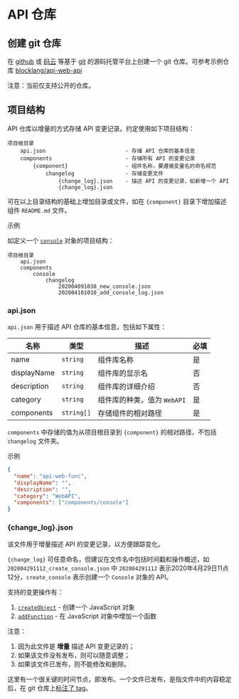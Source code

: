 # API 仓库

## 创建 git 仓库

在 [github](https://github.com) 或 [码云](https://gitee.com) 等基于 [git](https://git-scm.com/) 的源码托管平台上创建一个 git 仓库。可参考示例仓库 [blocklang/api-web-api](https://github.com/blocklang/api-web-api)

注意：当前仅支持公开的仓库。

## 项目结构

API 仓库以增量的方式存储 API 变更记录。约定使用如下项目结构：

```text
项目根目录
    api.json                         - 存储 API 仓库的基本信息
    components                       - 存储所有 API 的变更记录
        {component}                  - 组件名称，要遵循变量名的命名规范
            changelog                - 存储变更文件
                {change_log}.json    - 描述 API 的变更记录，如新增一个 API
                {change_log}.json
```

可在以上目录结构的基础上增加目录或文件，如在 `{component}` 目录下增加描述组件 `README.md` 文件。

示例

如定义一个 [`console`](https://developer.mozilla.org/en-US/docs/Web/API/Console) 对象的项目结构：

```text
项目根目录
    api.json
    components
        console
            changelog
                202004091038_new_console.json
                202004101010_add_console_log.json
```

### api.json

`api.json` 用于描述 API 仓库的基本信息，包括如下属性：

| 名称        | 类型       | 描述                        | 必填 |
| ----------- | ---------- | --------------------------- | ---- |
| name        | `string`   | 组件库名称                  | 是   |
| displayName | `string`   | 组件库的显示名              | 否   |
| description | `string`   | 组件库的详细介绍            | 否   |
| category    | `string`   | 组件库的种类，值为 `WebAPI` | 是   |
| components  | `string[]` | 存储组件的相对路径          | 是   |

`components` 中存储的值为从项目根目录到 `{component}` 的相对路径，不包括 `changelog` 文件夹。

示例

```json
{
  "name": "api-web-func",
  "displayName": "",
  "description": "",
  "category": "WebAPI",
  "components": ["components/console"]
}
```

### {change_log}.json

该文件用于增量描述 API 的变更记录，以方便跟踪变化。

`{change_log}` 可任意命名，但建议在文件名中包括时间戳和操作概述，如 `202004291112_create_console.json` 中 `202004291112` 表示2020年4月29日11点12分，`create_console` 表示创建一个 `Console` 对象的 API。

支持的变更操作有：

1. [`createObject`](./create_object.md) - 创建一个 JavaScript 对象
2. [`addFunction`](./add_function.md) - 在 JavaScript 对象中增加一个函数

注意：

1. 因为此文件是 **增量** 描述 API 变更记录的；
2. 如果该文件没有发布，则可以随意调整；
3. 如果该文件已发布，则不能修改和删除。

这里有一个很关键的时间节点，即发布。一个文件已发布，是指文件中的内容稳定后，在 git 仓库上[标注了 tag](https://git-scm.com/docs/git-tag)。
